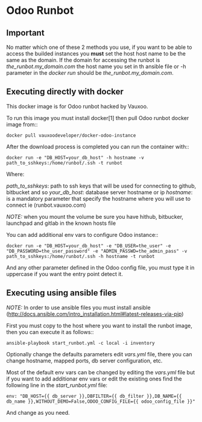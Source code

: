 Odoo Runbot
===========

## Important

No matter which one of these 2 methods you use, if you want to be able to access the builded instances you **must** set the host host name to be the same as the domain. If the domain for accessing the runbot is *the_runbot.my_domain.com* the host name you set in th ansible file or -h parameter in the *docker run* should be *the_runbot.my_domain.com*.

## Executing directly with docker

This docker image is for Odoo runbot hacked by Vauxoo.

To run this image you must install docker[1] then pull Odoo runbot docker image from::

    docker pull vauxoodeveloper/docker-odoo-instance

After the download process is completed you can run the container with::

    docker run -e "DB_HOST=your_db_host" -h hostname -v path_to_sshkeys:/home/runbot/.ssh -t runbot

Where:

*path_to_sshkeys*: path to ssh keys that will be used for connecting to github, bitbucket and so
*your_db_host*: database server hostname or ip
*hostname*: is a mandatory parameter that specify the hostname where you will use to connect ie (runbot.vauxoo.com)

*NOTE:* when you mount the volume be sure you have hithub, bitbucker, launchpad and gitlab in the known hosts file

You can add additional env vars to configure Odoo instance::

    docker run -e "DB_HOST=your_db_host" -e "DB_USER=the_user" -e "DB_PASSWORD=the_user_password" -e "ADMIN_PASSWD=the_admin_pass" -v path_to_sshkeys:/home/runbot/.ssh -h hostname -t runbot

And any other parameter defined in the Odoo config file, you must type it in uppercase if you want the entry point detect it.

## Executing using ansible files

*NOTE:* In order to use ansible files you must install ansible (http://docs.ansible.com/intro_installation.html#latest-releases-via-pip)

First you must copy to the host where you want to install the runbot image, then you can execute it as follows::

	ansible-playbook start_runbot.yml -c local -i inventory

Optionally change the defaults parameters edit *vars.yml* file, there you can change hostname, mapped ports, db server configuration, etc.

Most of the default env vars can be changed by editing the *vars.yml* file but if you want to add additionar env vars or edit the existing ones find the following line in the *start_runbot.yml* file:

	env: "DB_HOST={{ db_server }},DBFILTER={{ db_filter }},DB_NAME={{ db_name }},WITHOUT_DEMO=False,ODOO_CONFIG_FILE={{ odoo_config_file }}"

And change as you need.

